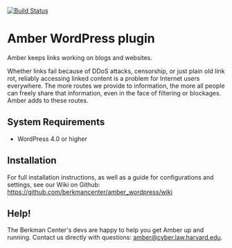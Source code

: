 [![Build Status](https://travis-ci.org/berkmancenter/amber_wordpress.png?branch=master)](https://travis-ci.org/berkmancenter/amber_wordpress)

Amber WordPress plugin
=================
Amber keeps links working on blogs and websites.

Whether links fail because of DDoS attacks, censorship, or just plain old link rot, reliably accessing linked content is a problem for Internet users everywhere. The more routes we provide to information, the more all people can freely share that information, even in the face of filtering or blockages. Amber adds to these routes.

## System Requirements ##

* WordPress 4.0 or higher

## Installation ##

For full installation instructions, as well as a guide for configurations and settings, see our Wiki on Github: https://github.com/berkmancenter/amber_wordpress/wiki

## Help! ##
The Berkman Center's devs are happy to help you get Amber up and running. Contact us directly with questions: amber@cyber.law.harvard.edu.
